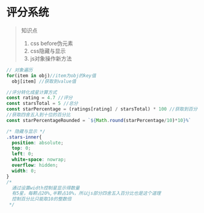 # 评分系统

> 知识点
> 1. css before伪元素
> 2. css隐藏与显示 
> 3. js对象操作新方法

```javascript 
// 对象遍历
for(item in obj)//item为obj的key值
  obj[item] //获取到value值

//评分转化成星计算方式
const rating = 4.7 //评分
const starsTotal = 5 //总分
const starPercentage = (ratings[rating] / starsTotal) * 100 //获取到百分比
//获取四舍五入到十位的百分比
const starPercentageRounded = `${Math.round(starPercentage/10)*10}%`
```

```css
/* 隐藏与显示 */
.stars-inner{
  position: absolute;
  top: 0;
  left: 0;
  white-space: nowrap;
  overflow: hidden;
  width: 0;
}
/* 
  通过设置width控制星显示得数量
  有5星，每颗占20%,半颗占10%，所以js部分四舍五入百分比也是这个道理
  控制百分比只能取10的整数倍
 */
```